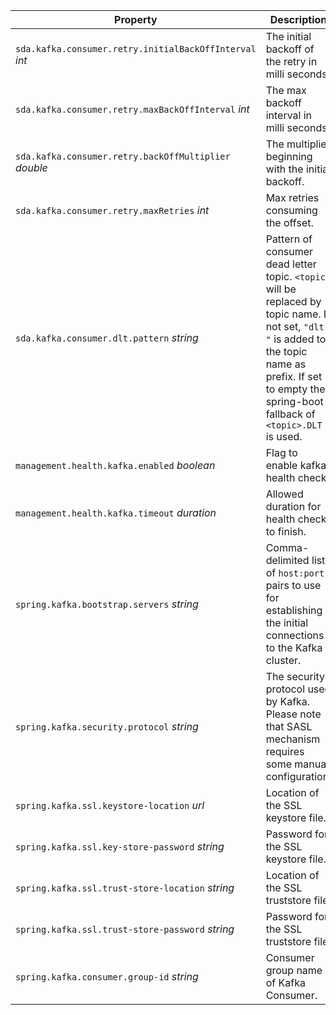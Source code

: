 | **Property**                                            | **Description**                                                                                                                                                                                                 | **Default**        | **Example**                                     | **Env**                                              |
|---------------------------------------------------------|-----------------------------------------------------------------------------------------------------------------------------------------------------------------------------------------------------------------|--------------------|-------------------------------------------------|------------------------------------------------------|
| `sda.kafka.consumer.retry.initialBackOffInterval` _int_ | The initial backoff of the retry in milli seconds.                                                                                                                                                              | `1000`             | `1500`                                          | `SDA_KAFKA_CONSUMER_RETRY_INITIAL_BACKOFF_INTERVALL` |
| `sda.kafka.consumer.retry.maxBackOffInterval` _int_     | The max backoff interval  in milli seconds.                                                                                                                                                                     | `4000`             | `5000`                                          | `SDA_KAFKA_CONSUMER_RETRY_MAX_BACKOFF_INTERVALL`     |
| `sda.kafka.consumer.retry.backOffMultiplier` _double_   | The multiplier beginning with the initial backoff.                                                                                                                                                              | `2`                | `1.5`                                           | `SDA_KAFKA_CONSUMER_RETRY_INITIAL_BACKOFF_INTERVALL` |
| `sda.kafka.consumer.retry.maxRetries` _int_             | Max retries consuming the offset.                                                                                                                                                                               | `4`                | `10`                                            | `SDA_KAFKA_CONSUMER_RETRY_INITIAL_MAXRETRIES`        |
| `sda.kafka.consumer.dlt.pattern` _string_               | Pattern of consumer dead letter topic. `<topic>` will be replaced by topic name. If not set, `"dlt-"` is added to the topic name as prefix. If set to empty the spring-boot fallback of `<topic>.DLT` is used.  | `"dlt-<topic>"`    | `"prefix-<topic>"`                              | `SDA_KAFKA_CONSUMER_DLT_PATTERN`                     |
| `management.health.kafka.enabled` _boolean_             | Flag to enable kafka health check.                                                                                                                                                                              | `true`             | `false`                                         | `MANAGEMENT_HEALTH_KAFKA_ENABLED`                    |
| `management.health.kafka.timeout` _duration_            | Allowed duration for health check to finish.                                                                                                                                                                    | `4s`               | `"5000ms"`                                      | `MANAGEMENT_HEALTH_KAFKA_TIMEOUT`                    |
| `spring.kafka.bootstrap.servers` _string_               | Comma-delimited list of `host:port` pairs to use for establishing the initial connections to the Kafka cluster.                                                                                                 | `"localhost:9092"` | `"kafka-broker:9092"`                           | `SPRING_KAFKA_BOOTSTRAP_SERVERS`                     |
| `spring.kafka.security.protocol` _string_               | The security protocol used by Kafka. Please note that SASL mechanism requires some manual configuration.                                                                                                        | `"PLAINTEXT"`      | `"SSL"`                                         | `SPRING_KAFKA_SECURITY_PROTOCOL`                     |
| `spring.kafka.ssl.keystore-location` _url_              | Location of the SSL keystore file.                                                                                                                                                                              |                    | `"file:///kafka/kafka.client.keystore.jks"`     | `SPRING_KAFKA_SSL_KEYSTORELOCATION`                  |
| `spring.kafka.ssl.key-store-password` _string_          | Password for the SSL keystore file.                                                                                                                                                                             |                    | `"s3cr3t"`                                      | `SPRING_KAFKA_SSL_KEYSTOREPASSWORD`                  |
| `spring.kafka.ssl.trust-store-location` _string_        | Location of the SSL truststore file.                                                                                                                                                                            |                    | `"file:/kafka-certs/kafka.client.keystore.jks"` | `SPRING_KAFKA_SSL_TRUSTSTORELOCATION`                |
| `spring.kafka.ssl.trust-store-password` _string_        | Password for the SSL truststore file.                                                                                                                                                                           |                    | `"s3cret"`                                      | `SPRING_KAFKA_SSL_TRUSTSTOREPASSWORD`                |
| `spring.kafka.consumer.group-id` _string_               | Consumer group name of Kafka Consumer.                                                                                                                                                                          | `"default"`        | `"my-service-name"`                             | `SPRING_KAFKA_CONSUMER_GROUPID`                      |
